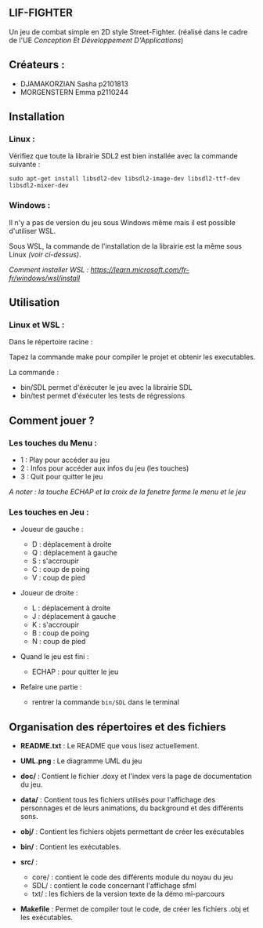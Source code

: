 ## LIF-FIGHTER

Un jeu de combat simple en 2D style Street-Fighter.
(réalisé dans le cadre de l'UE *Conception Et Développement D'Applications*)

## Créateurs :
* DJAMAKORZIAN Sasha p2101813
* MORGENSTERN Emma p2110244

## Installation

### Linux :

Vérifiez que toute la librairie SDL2 est bien installée avec la commande suivante : 

`sudo apt-get install libsdl2-dev libsdl2-image-dev libsdl2-ttf-dev libsdl2-mixer-dev`


### Windows :

Il n'y a pas de version du jeu sous Windows même mais il est possible d'utiliser WSL. 

Sous WSL, la commande de l'installation de la librairie est la même sous Linux _(voir ci-dessus)_.

*Comment installer WSL : https://learn.microsoft.com/fr-fr/windows/wsl/install*

## Utilisation

### Linux et WSL :

Dans le répertoire racine :

Tapez la commande make pour compiler le projet et obtenir les executables.

La commande :
* bin/SDL permet d'éxécuter le jeu avec la librairie SDL
* bin/test permet d'éxécuter les tests de régressions

## Comment jouer ?

### Les touches du Menu : 

* 1 : Play pour accéder au jeu 
* 2 : Infos pour accéder aux infos du jeu (les touches)
* 3 : Quit pour quitter le jeu

*A noter : la touche ECHAP et la croix de la fenetre ferme le menu et le jeu*

### Les touches en Jeu : 

* Joueur de gauche : 
    - D : déplacement à droite
    - Q : déplacement à gauche
    - S : s'accroupir
    - C : coup de poing
    - V : coup de pied

* Joueur de droite :
    - L : déplacement à droite
    - J : déplacement à gauche
    - K : s'accroupir
    - B : coup de poing
    - N : coup de pied

* Quand le jeu est fini : 
    - ECHAP : pour quitter le jeu

* Refaire une partie : 
    - rentrer la commande `bin/SDL` dans le terminal


## Organisation des répertoires et des fichiers

* **README.txt** : Le README que vous lisez actuellement.

* **UML.png** : Le diagramme UML du jeu

* **doc/** : Contient le fichier .doxy et l'index vers la page de documentation du jeu.

* **data/** : Contient tous les fichiers utilisés pour l'affichage des personnages et de leurs animations, du background et des différents sons.

* **obj/** : Contient les fichiers objets permettant de créer les exécutables

* **bin/** : Contient les exécutables.

* **src/** : 
    - core/ : contient le code des différents module du noyau du jeu
    - SDL/ : contient le code concernant l'affichage sfml
    - txt/ : les fichiers de la version texte de la démo mi-parcours

* **Makefile** : Permet de compiler tout le code, de créer les fichiers .obj et les exécutables.
